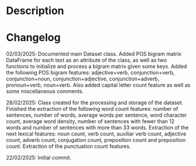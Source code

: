 # Description

# Changelog

02/03/2025: Documented main Dataset class. Added POS bigram matrix DataFrame for each text as an attribute of the class, as well as two functions to initialize and process a bigram matrix given some keys. Added the following POS bigram features: adjective+verb, conjunction+verb, conjunction+noun, conjunction+adjective, conjunction+adverb, pronoun+verb, noun+verb. Also added capital letter count feature as well as some miscellaneous comments.

28/02/2025: Class created for the processing and storage of the dataset. Finished the extraction of the following word count features: number of sentences, number of words, average words per sentence, word character count, average word density, number of sentences with fewer than 12 words and number of sentences with more than 33 words. Extraction of the next lexical features: noun count, verb count, auxiliar verb count, adjective count, adverb count, conjugation count, preposition count and preposition count. Extraction of the punctuation count features.

22/02/2025: Initial commit.

